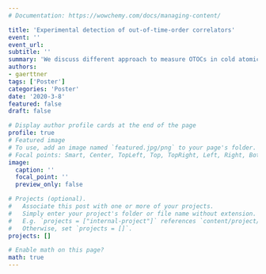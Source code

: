 ```yaml
---
# Documentation: https://wowchemy.com/docs/managing-content/

title: 'Experimental detection of out-of-time-order correlators'
event: ''
event_url: 
subtitle: ''
summary: 'We discuss different approach to measure OTOCs in cold atomic systems.'
authors:
- gaerttner
tags: ['Poster']
categories: 'Poster'
date: '2020-3-8'
featured: false
draft: false

# Display author profile cards at the end of the page
profile: true
# Featured image
# To use, add an image named `featured.jpg/png` to your page's folder.
# Focal points: Smart, Center, TopLeft, Top, TopRight, Left, Right, BottomLeft, Bottom, BottomRight.
image:
  caption: ''
  focal_point: ''
  preview_only: false

# Projects (optional).
#   Associate this post with one or more of your projects.
#   Simply enter your project's folder or file name without extension.
#   E.g. `projects = ["internal-project"]` references `content/project/deep-learning/index.md`.
#   Otherwise, set `projects = []`.
projects: []

# Enable math on this page?
math: true
---
```

